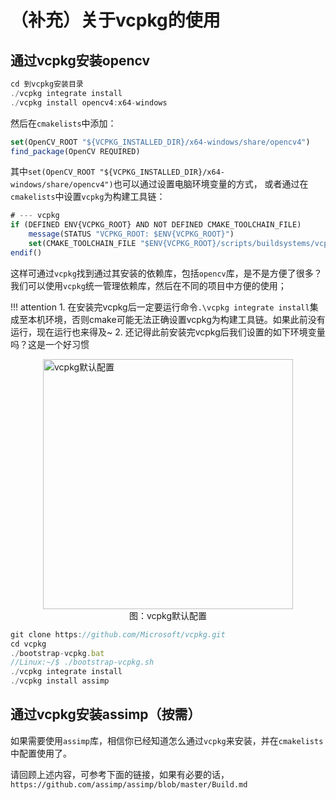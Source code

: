# （补充）关于vcpkg的使用
## 通过vcpkg安装opencv

```js
cd 到vcpkg安装目录
./vcpkg integrate install
./vcpkg install opencv4:x64-windows
```

然后在`cmakelists`中添加：

```js
set(OpenCV_ROOT "${VCPKG_INSTALLED_DIR}/x64-windows/share/opencv4")
find_package(OpenCV REQUIRED)
```

其中`set(OpenCV_ROOT "${VCPKG_INSTALLED_DIR}/x64-windows/share/opencv4")`也可以通过设置电脑环境变量的方式，
或者通过在`cmakelists`中设置`vcpkg`为构建工具链：

```js
# --- vcpkg
if (DEFINED ENV{VCPKG_ROOT} AND NOT DEFINED CMAKE_TOOLCHAIN_FILE)
    message(STATUS "VCPKG_ROOT: $ENV{VCPKG_ROOT}")
    set(CMAKE_TOOLCHAIN_FILE "$ENV{VCPKG_ROOT}/scripts/buildsystems/vcpkg.cmake" CACHE STRING "")
endif()
```

这样可通过`vcpkg`找到通过其安装的依赖库，包括`opencv`库，是不是方便了很多？我们可以使用`vcpkg`统一管理依赖库，然后在不同的项目中方便的使用；

!!! attention
    1. 在安装完vcpkg后一定要运行命令`.\vcpkg integrate install`集成至本机环境，否则cmake可能无法正确设置vcpkg为构建工具链。如果此前没有运行，现在运行也来得及~
    2. 还记得此前安装完vcpkg后我们设置的如下环境变量吗？这是一个好习惯

<img src="../img/cad/image-26.png" alt="vcpkg默认配置" title="vcpkg默认配置" width="400" align="middle" style="display: block; margin-left: auto; margin-right: auto;"/>
<figcaption style="text-align: center;">图：vcpkg默认配置</figcaption>

```js
git clone https://github.com/Microsoft/vcpkg.git
cd vcpkg
./bootstrap-vcpkg.bat
//Linux:~/$ ./bootstrap-vcpkg.sh
./vcpkg integrate install
./vcpkg install assimp
```

## 通过vcpkg安装assimp（按需）
如果需要使用`assimp`库，相信你已经知道怎么通过`vcpkg`来安装，并在`cmakelists`中配置使用了。

请回顾上述内容，可参考下面的链接，如果有必要的话，
`https://github.com/assimp/assimp/blob/master/Build.md`
